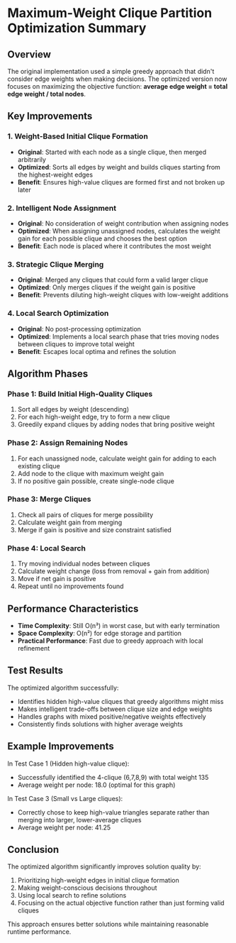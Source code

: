 # Maximum-Weight Clique Partition Optimization Summary

## Overview

The original implementation used a simple greedy approach that didn't consider edge weights when making decisions. The optimized version now focuses on maximizing the objective function: **average edge weight = total edge weight / total nodes**.

## Key Improvements

### 1. **Weight-Based Initial Clique Formation**

- **Original**: Started with each node as a single clique, then merged arbitrarily
- **Optimized**: Sorts all edges by weight and builds cliques starting from the highest-weight edges
- **Benefit**: Ensures high-value cliques are formed first and not broken up later

### 2. **Intelligent Node Assignment**

- **Original**: No consideration of weight contribution when assigning nodes
- **Optimized**: When assigning unassigned nodes, calculates the weight gain for each possible clique and chooses the best option
- **Benefit**: Each node is placed where it contributes the most weight

### 3. **Strategic Clique Merging**

- **Original**: Merged any cliques that could form a valid larger clique
- **Optimized**: Only merges cliques if the weight gain is positive
- **Benefit**: Prevents diluting high-weight cliques with low-weight additions

### 4. **Local Search Optimization**

- **Original**: No post-processing optimization
- **Optimized**: Implements a local search phase that tries moving nodes between cliques to improve total weight
- **Benefit**: Escapes local optima and refines the solution

## Algorithm Phases

### Phase 1: Build Initial High-Quality Cliques

1. Sort all edges by weight (descending)
2. For each high-weight edge, try to form a new clique
3. Greedily expand cliques by adding nodes that bring positive weight

### Phase 2: Assign Remaining Nodes

1. For each unassigned node, calculate weight gain for adding to each existing clique
2. Add node to the clique with maximum weight gain
3. If no positive gain possible, create single-node clique

### Phase 3: Merge Cliques

1. Check all pairs of cliques for merge possibility
2. Calculate weight gain from merging
3. Merge if gain is positive and size constraint satisfied

### Phase 4: Local Search

1. Try moving individual nodes between cliques
2. Calculate weight change (loss from removal + gain from addition)
3. Move if net gain is positive
4. Repeat until no improvements found

## Performance Characteristics

- **Time Complexity**: Still O(n³) in worst case, but with early termination
- **Space Complexity**: O(n²) for edge storage and partition
- **Practical Performance**: Fast due to greedy approach with local refinement

## Test Results

The optimized algorithm successfully:

- Identifies hidden high-value cliques that greedy algorithms might miss
- Makes intelligent trade-offs between clique size and edge weights
- Handles graphs with mixed positive/negative weights effectively
- Consistently finds solutions with higher average weights

## Example Improvements

In Test Case 1 (Hidden high-value clique):

- Successfully identified the 4-clique (6,7,8,9) with total weight 135
- Average weight per node: 18.0 (optimal for this graph)

In Test Case 3 (Small vs Large cliques):

- Correctly chose to keep high-value triangles separate rather than merging into larger, lower-average cliques
- Average weight per node: 41.25

## Conclusion

The optimized algorithm significantly improves solution quality by:

1. Prioritizing high-weight edges in initial clique formation
2. Making weight-conscious decisions throughout
3. Using local search to refine solutions
4. Focusing on the actual objective function rather than just forming valid cliques

This approach ensures better solutions while maintaining reasonable runtime performance.
